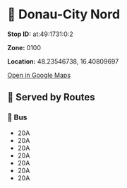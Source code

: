 # 🚉 Donau-City Nord


**Stop ID:** at:49:1731:0:2

**Zone:** 0100

**Location:** 48.23546738, 16.40809697

[Open in Google Maps](https://www.google.com/maps?q=48.23546738,16.40809697)

## 🚆 Served by Routes

### 🚌 Bus
- 20A
- 20A
- 20A
- 20A
- 20A
- 20A
- 20A